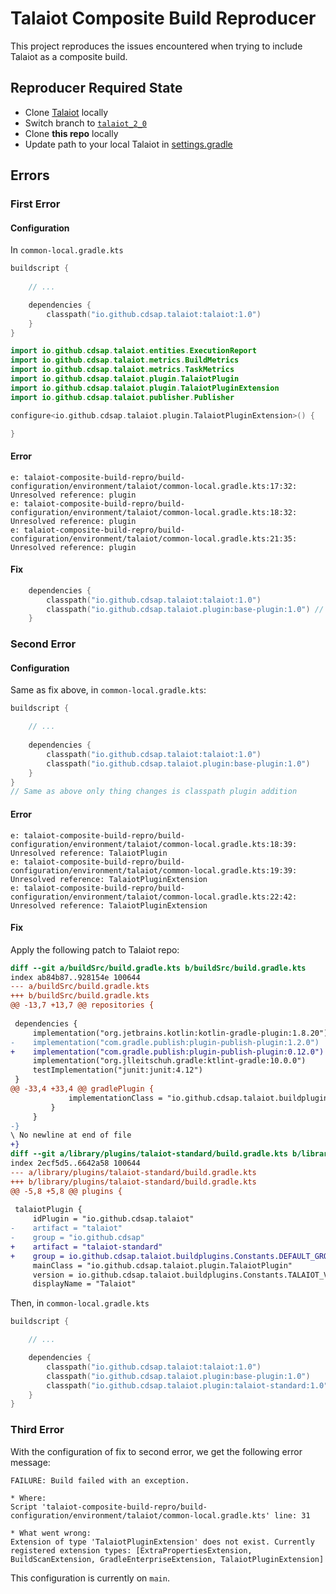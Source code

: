 # Talaiot Composite Build Reproducer
This project reproduces the issues encountered when trying to include Talaiot as a composite build.

## Reproducer Required State
- Clone [Talaiot](https://github.com/cdsap/Talaiot) locally
- Switch branch to [`talaiot_2_0`](https://github.com/cdsap/Talaiot/tree/talaiot_2_0)
- Clone **this repo** locally
- Update path to your local Talaiot in [settings.gradle](https://github.com/ivanalvarado/talaiot-composite-build-repro/blob/main/settings.gradle#L29)

## Errors

### First Error
#### Configuration
In `common-local.gradle.kts`
```kts
buildscript {
    
    // ...

    dependencies {
        classpath("io.github.cdsap.talaiot:talaiot:1.0")
    }
}

import io.github.cdsap.talaiot.entities.ExecutionReport
import io.github.cdsap.talaiot.metrics.BuildMetrics
import io.github.cdsap.talaiot.metrics.TaskMetrics
import io.github.cdsap.talaiot.plugin.TalaiotPlugin
import io.github.cdsap.talaiot.plugin.TalaiotPluginExtension
import io.github.cdsap.talaiot.publisher.Publisher

configure<io.github.cdsap.talaiot.plugin.TalaiotPluginExtension>() {

}
```

#### Error
``` terminal
e: talaiot-composite-build-repro/build-configuration/environment/talaiot/common-local.gradle.kts:17:32: Unresolved reference: plugin
e: talaiot-composite-build-repro/build-configuration/environment/talaiot/common-local.gradle.kts:18:32: Unresolved reference: plugin
e: talaiot-composite-build-repro/build-configuration/environment/talaiot/common-local.gradle.kts:21:35: Unresolved reference: plugin
```

#### Fix
```kts
    dependencies {
        classpath("io.github.cdsap.talaiot:talaiot:1.0")
        classpath("io.github.cdsap.talaiot.plugin:base-plugin:1.0") // <-- Add this plugin to the classpath
    }
```

### Second Error
#### Configuration
Same as fix above, in `common-local.gradle.kts`:
```kts
buildscript {

    // ...
    
    dependencies {
        classpath("io.github.cdsap.talaiot:talaiot:1.0")
        classpath("io.github.cdsap.talaiot.plugin:base-plugin:1.0")
    }
}
// Same as above only thing changes is classpath plugin addition
```
#### Error
```terminal
e: talaiot-composite-build-repro/build-configuration/environment/talaiot/common-local.gradle.kts:18:39: Unresolved reference: TalaiotPlugin
e: talaiot-composite-build-repro/build-configuration/environment/talaiot/common-local.gradle.kts:19:39: Unresolved reference: TalaiotPluginExtension
e: talaiot-composite-build-repro/build-configuration/environment/talaiot/common-local.gradle.kts:22:42: Unresolved reference: TalaiotPluginExtension
```
#### Fix
Apply the following patch to Talaiot repo:
```patch
diff --git a/buildSrc/build.gradle.kts b/buildSrc/build.gradle.kts
index ab84b87..928154e 100644
--- a/buildSrc/build.gradle.kts
+++ b/buildSrc/build.gradle.kts
@@ -13,7 +13,7 @@ repositories {
 
 dependencies {
     implementation("org.jetbrains.kotlin:kotlin-gradle-plugin:1.8.20")
-    implementation("com.gradle.publish:plugin-publish-plugin:1.2.0")
+    implementation("com.gradle.publish:plugin-publish-plugin:0.12.0")
     implementation("org.jlleitschuh.gradle:ktlint-gradle:10.0.0")
     testImplementation("junit:junit:4.12")
 }
@@ -33,4 +33,4 @@ gradlePlugin {
             implementationClass = "io.github.cdsap.talaiot.buildplugins.TalaiotKotlinLibPlugin"
         }
     }
-}
\ No newline at end of file
+}
diff --git a/library/plugins/talaiot-standard/build.gradle.kts b/library/plugins/talaiot-standard/build.gradle.kts
index 2ecf5d5..6642a58 100644
--- a/library/plugins/talaiot-standard/build.gradle.kts
+++ b/library/plugins/talaiot-standard/build.gradle.kts
@@ -5,8 +5,8 @@ plugins {
 
 talaiotPlugin {
     idPlugin = "io.github.cdsap.talaiot"
-    artifact = "talaiot"
-    group = "io.github.cdsap"
+    artifact = "talaiot-standard"
+    group = io.github.cdsap.talaiot.buildplugins.Constants.DEFAULT_GROUP_PLUGIN
     mainClass = "io.github.cdsap.talaiot.plugin.TalaiotPlugin"
     version = io.github.cdsap.talaiot.buildplugins.Constants.TALAIOT_VERSION
     displayName = "Talaiot"
```
Then, in `common-local.gradle.kts`
```kts
buildscript {

    // ...

    dependencies {
        classpath("io.github.cdsap.talaiot:talaiot:1.0")
        classpath("io.github.cdsap.talaiot.plugin:base-plugin:1.0")
        classpath("io.github.cdsap.talaiot.plugin:talaiot-standard:1.0") // <-- Add this line
    }
}
```
### Third Error
With the configuration of fix to second error, we get the following error message:
```terminal
FAILURE: Build failed with an exception.

* Where:
Script 'talaiot-composite-build-repro/build-configuration/environment/talaiot/common-local.gradle.kts' line: 31

* What went wrong:
Extension of type 'TalaiotPluginExtension' does not exist. Currently registered extension types: [ExtraPropertiesExtension, BuildScanExtension, GradleEnterpriseExtension, TalaiotPluginExtension]
```
This configuration is currently on `main`.
